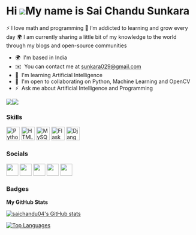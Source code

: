Hi ![](https://user-images.githubusercontent.com/18350557/176309783-0785949b-9127-417c-8b55-ab5a4333674e.gif)My name is Sai Chandu Sunkara
==========================================================================================================================================

⚡ I love math and programming 🌱 I’m addicted to learning and grow every day 🌍 I am currently sharing a little bit of my knowledge to the world through my blogs and open-source communities

* 🌍  I'm based in India
* ✉️  You can contact me at [sunkara029@gmail.com](mailto:sunkara029@gmail.com)
* 🧠  I'm learning Artificial Intelligence
* 🤝  I'm open to collaborating on Python, Machine Learning and OpenCV
* ⚡  Ask me about Artificial Intelligence and Programming

<a href="https://www.github.com/saichandu04" target="_blank" rel="noreferrer"><img
src="https://img.shields.io/github/followers/saichandu04?logo=github&style=for-the-badge&color=14b8a6&labelColor=312e81" /></a><a href="https://www.twitter.com/ChanduSunkara04" target="_blank" rel="noreferrer"><img
src="https://img.shields.io/twitter/follow/ChanduSunkara04?logo=twitter&style=for-the-badge&color=14b8a6&labelColor=312e81"
/></a>

### Skills


<p align="left">
<a href="https://www.python.org/" target="_blank" rel="noreferrer"><img src="https://raw.githubusercontent.com/danielcranney/readme-generator/main/public/icons/skills/python-colored.svg" width="36" height="36" alt="Python" /></a>
<a href="https://developer.mozilla.org/en-US/docs/Glossary/HTML5" target="_blank" rel="noreferrer"><img src="https://raw.githubusercontent.com/danielcranney/readme-generator/main/public/icons/skills/html5-colored.svg" width="36" height="36" alt="HTML5" /></a>
<a href="https://www.mysql.com/" target="_blank" rel="noreferrer"><img src="https://raw.githubusercontent.com/danielcranney/readme-generator/main/public/icons/skills/mysql-colored.svg" width="36" height="36" alt="MySQL" /></a>
<a href="https://flask.palletsprojects.com/en/2.0.x/" target="_blank" rel="noreferrer"><img src="https://raw.githubusercontent.com/danielcranney/readme-generator/main/public/icons/skills/flask-colored.svg" width="36" height="36" alt="Flask" /></a>
<a href="https://www.djangoproject.com/" target="_blank" rel="noreferrer"><img src="https://raw.githubusercontent.com/danielcranney/readme-generator/main/public/icons/skills/django-colored.svg" width="36" height="36" alt="Django" /></a>
</p>


### Socials

<p align="left"> <a href="https://discord.com/users/Sai Chandu Sunkara#7597" target="_blank" rel="noreferrer"><img src="https://raw.githubusercontent.com/danielcranney/readme-generator/main/public/icons/socials/discord.svg" width="32" height="32" /></a> <a href="https://www.github.com/saichandu04" target="_blank" rel="noreferrer"><img src="https://raw.githubusercontent.com/danielcranney/readme-generator/main/public/icons/socials/github.svg" width="32" height="32" /></a> <a href="http://www.instagram.com/sai__chandu__sunkara" target="_blank" rel="noreferrer"><img src="https://raw.githubusercontent.com/danielcranney/readme-generator/main/public/icons/socials/instagram.svg" width="32" height="32" /></a> <a href="https://www.linkedin.com/in/sunkara-sai-chandu" target="_blank" rel="noreferrer"><img src="https://raw.githubusercontent.com/danielcranney/readme-generator/main/public/icons/socials/linkedin.svg" width="32" height="32" /></a> <a href="https://www.twitter.com/ChanduSunkara04" target="_blank" rel="noreferrer"><img src="https://raw.githubusercontent.com/danielcranney/readme-generator/main/public/icons/socials/twitter.svg" width="32" height="32" /></a></p>

### Badges

<b>My GitHub Stats</b>

<a href="http://www.github.com/saichandu04"><img src="https://github-readme-stats.vercel.app/api?username=saichandu04&show_icons=true&hide=&count_private=true&title_color=10b981&text_color=84cc16&icon_color=14b8a6&bg_color=312e81&hide_border=true&show_icons=true" alt="saichandu04's GitHub stats" /></a>

<a href="https://github.com/saichandu04" align="left"><img src="https://github-readme-stats.vercel.app/api/top-langs/?username=saichandu04&langs_count=10&title_color=10b981&text_color=84cc16&icon_color=14b8a6&bg_color=312e81&hide_border=true&locale=en&custom_title=Top%20%Languages" alt="Top Languages" /></a>
